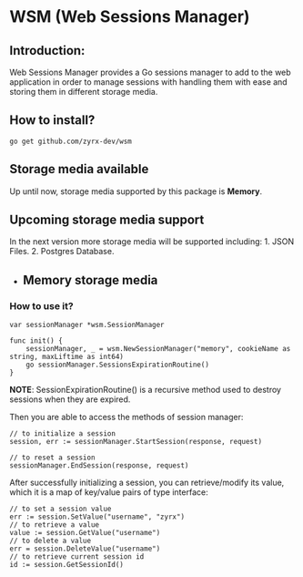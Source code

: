 <h1>WSM (Web Sessions Manager)</h1>
<h2>Introduction:</h2>
Web Sessions Manager provides a Go sessions manager to add
to the web application in order to manage sessions with handling
them with ease and storing them in different storage media.

<h2>How to install?</h2>

```
go get github.com/zyrx-dev/wsm
```

<h2>Storage media available</h2>
Up until now, storage media supported by this package is <b>Memory</b>.

<h2>Upcoming storage media support</h2>
In the next version more storage media will be supported including:
1. JSON Files.
2. Postgres Database.

* <h2>Memory storage media</h2>
<h3>How to use it?</h3>

```
var sessionManager *wsm.SessionManager

func init() {
    sessionManager, _ = wsm.NewSessionManager("memory", cookieName as string, maxLiftime as int64)
    go sessionManager.SessionsExpirationRoutine()
}
```

<b>NOTE</b>: SessionExpirationRoutine() is a recursive method used to destroy sessions when they
are expired.


Then you are able to access the methods of session manager:

```
// to initialize a session
session, err := sessionManager.StartSession(response, request)

// to reset a session
sessionManager.EndSession(response, request)
```

After successfully initializing a session, you can retrieve/modify its value,
which it is a map of key/value pairs of type interface:

```
// to set a session value
err := session.SetValue("username", "zyrx")
// to retrieve a value
value := session.GetValue("username")
// to delete a value
err = session.DeleteValue("username")
// to retrieve current session id
id := session.GetSessionId()
```

